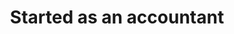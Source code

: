 ---
title: Started as an accountant
sidebar_position: 6
description: Getting started as an accountant
toc_min_heading_level: 2
toc_max_heading_level: 4
tags:
  - Getting started
  - Bank
  - Chart of accounts
---